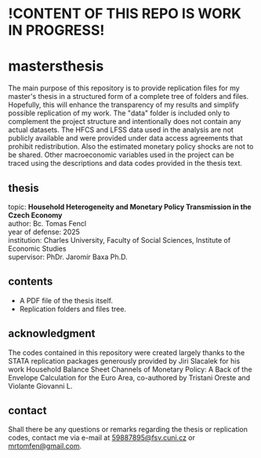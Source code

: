 # !CONTENT OF THIS REPO IS WORK IN PROGRESS!

# mastersthesis
The main purpose of this repository is to provide replication files for my master's thesis in a structured form of a complete tree of folders and files. Hopefully, this will enhance the transparency of my results and simplify possible replication of my work. The "data" folder is included only to complement the project structure and intentionally does not contain any actual datasets. The HFCS and LFSS data used in the analysis are not publicly available and were provided under data access agreements that prohibit redistribution. Also the estimated monetary policy shocks are not to be shared. Other macroeconomic variables used in the project can be traced using the descriptions and data codes provided in the thesis text.

## thesis
topic: **Household Heterogeneity and Monetary Policy Transmission in the Czech Economy**  
author: Bc. Tomas Fencl  
year of defense: 2025  
institution: Charles University, Faculty of Social Sciences, Institute of Economic Studies  
supervisor: PhDr. Jaromír Baxa Ph.D.  

## contents
* A PDF file of the thesis itself.
* Replication folders and files tree.

## acknowledgment
The codes contained in this repository were created largely thanks to the STATA replication packages generously provided by Jiri Slacalek for his work Household Balance Sheet Channels of Monetary Policy: A Back of the Envelope Calculation for the Euro Area, co-authored by Tristani Oreste and Violante Giovanni L.

## contact
Shall there be any questions or remarks regarding the thesis or replication codes, contact me via e-mail at 59887895@fsv.cuni.cz or mrtomfen@gmail.com.


